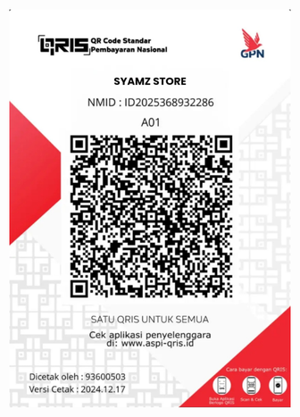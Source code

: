 <html lang="en">
<head>
  <meta charset="UTF-8">
</head>
<body>
  <h1></h1>
  <p>
    <img src="QRIS.SYAMZ.STORE.jpg" />
  </p>
</body>
</html>
